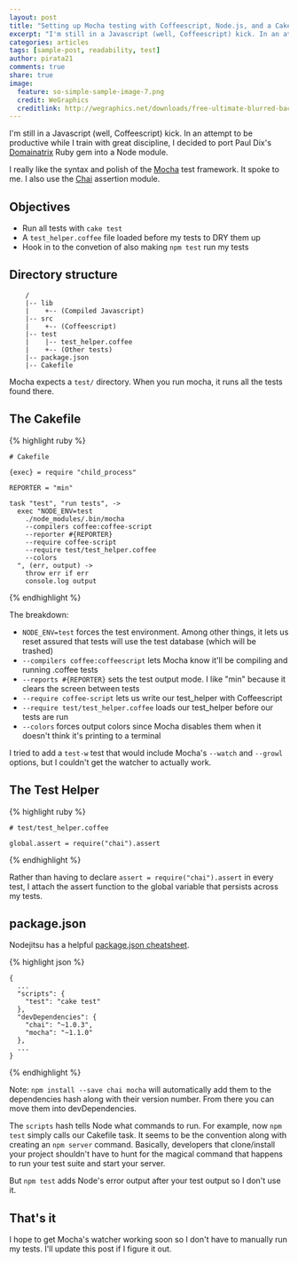 ```yaml
---
layout: post
title: "Setting up Mocha testing with Coffeescript, Node.js, and a Cakefile"
excerpt: "I'm still in a Javascript (well, Coffeescript) kick. In an attempt to be productive while I train with great discipline, I decided to port Paul Dix's "
categories: articles
tags: [sample-post, readability, test]
author: pirata21
comments: true
share: true
image:
  feature: so-simple-sample-image-7.png
  credit: WeGraphics
  creditlink: http://wegraphics.net/downloads/free-ultimate-blurred-background-pack/
---
```


I'm still in a Javascript (well, Coffeescript) kick. In an attempt to be productive while I train with great discipline, I decided to port Paul Dix's [Domainatrix](https://github.com/pauldix/domainatrix) Ruby gem into a Node module.

I really like the syntax and polish of the [Mocha](http://visionmedia.github.com/mocha/) test framework. It spoke to me. I also use the [Chai](http://chaijs.com/) assertion module.

## Objectives

* Run all tests with `cake test`
* A `test_helper.coffee` file loaded before my tests to DRY them up
* Hook in to the convetion of also making `npm test` run my tests

## Directory structure



        /
        |-- lib  
        |    +-- (Compiled Javascript)
        |-- src  
        |    +-- (Coffeescript)
        |-- test
        |    |-- test_helper.coffee
        |    +-- (Other tests)
        |-- package.json
        |-- Cakefile


Mocha expects a `test/` directory. When you run mocha, it runs all the tests found there.

## The Cakefile

{% highlight ruby %}

    # Cakefile

    {exec} = require "child_process"

    REPORTER = "min"

    task "test", "run tests", ->
      exec "NODE_ENV=test 
        ./node_modules/.bin/mocha 
        --compilers coffee:coffee-script
        --reporter #{REPORTER}
        --require coffee-script 
        --require test/test_helper.coffee
        --colors
      ", (err, output) ->
        throw err if err
        console.log output

{% endhighlight %}

The breakdown:

*   `NODE_ENV=test` forces the test environment. Among other things, it lets us reset assured that tests will use the test database (which will be trashed)
*   `--compilers coffee:coffeescript` lets Mocha know it'll be compiling and running .coffee tests
*   `--reports #{REPORTER}` sets the test output mode. I like "min" because it clears the screen between tests
*   `--require coffee-script` lets us write our test_helper with Coffeescript
*   `--require test/test_helper.coffee` loads our test_helper before our tests are run
*   `--colors` forces output colors since Mocha disables them when it doesn't think it's printing to a terminal

I tried to add a `test-w` test that would include Mocha's `--watch` and `--growl` options, but I couldn't get the watcher to actually work.

## The Test Helper

{% highlight ruby %}

    # test/test_helper.coffee

    global.assert = require("chai").assert

{% endhighlight %}

Rather than having to declare `assert = require("chai").assert` in every test, I attach the assert function to the global variable that persists across my tests.

## package.json

Nodejitsu has a helpful [package.json cheatsheet](http://package.json.nodejitsu.com/).

{% highlight json %}

    {
      ...
      "scripts": {
        "test": "cake test"
      },
      "devDependencies": {
        "chai": "~1.0.3",
        "mocha": "~1.1.0"
      },
      ...
    }

{% endhighlight %}

Note: `npm install --save chai mocha` will automatically add them to the dependencies hash along with their version number. From there you can move them into devDependencies.

The `scripts` hash tells Node what commands to run. For example, now `npm test` simply calls our Cakefile task. It seems to be the convention along with creating an `npm server` command. Basically, developers that clone/install your project shouldn't have to hunt for the magical command that happens to run your test suite and start your server.

But `npm test` adds Node's error output after your test output so I don't use it.

## That's it

I hope to get Mocha's watcher working soon so I don't have to manually run my tests. I'll update this post if I figure it out.




